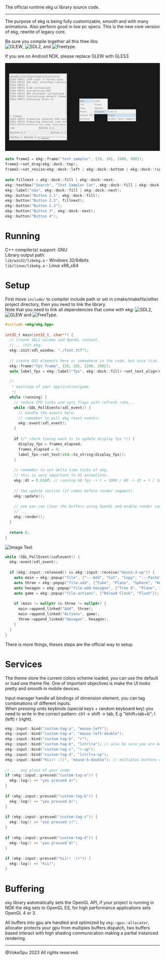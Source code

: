 The official runtime ekg ui library source code.

---

The purpose of ekg is being fully customizable, smooth and with many animations. Also perform good in low pc specs. This is the new core version of ekg, rewrite of legacy core. 

Be sure you compile together all this thee libs:  
![GLEW](https://glew.sourceforge.net/), ![SDL2](https://www.libsdl.org/), and ![Freetype](https://freetype.org/).

If you are on Android NDK, please replace GLEW with GLES3.

![Image Text](/splash/splash-shocase-3.0-light-theme.png?raw=true)

```c++
auto frame2 = ekg::frame("text sampler", {20, 30}, {400, 400});
frame2->set_drag(ekg::dock::top);
frame2->set_resize(ekg::dock::left | ekg::dock::bottom | ekg::dock::right);

auto fillnext = ekg::dock::fill | ekg::dock::next;
ekg::textbox("Search", "Text Sampler Cat", ekg::dock::fill | ekg::dock::next)->set_scaled_height(3);
ekg::label("não", ekg::dock::fill | ekg::dock::next);
ekg::button("Button 2.1", ekg::dock::fill);
ekg::button("Button 2.2", fillnext);
ekg::button("Button 2.3");
ekg::button("Button 3", ekg::dock::next);
ekg::button("Button 4");
```

# Running

C++ compiler(s) support: GNU  
Library output path:   
`lib/win32/libekg.a` - Windows 32/64bits  
`lib/linux/libekg.a` - Linux x86_x64

# Setup

First move `include/` to compiler include path or set in cmake/makefile/other project directory, then you need to link the library.  
Note that you need to link all dependencies that come with ekg: ![SDL2](https://www.libsdl.org/), ![GLEW](https://glew.sourceforge.net/) and ![FreeType](http://freetype.org/).

```c++
#include <ekg/ekg.hpp>

int32_t main(int32_t, char**) {
  // create SDL2 window and OpenGL context.
  //... init ekg.
  ekg::init(sdl_window, "./font.ttf");
  
  // create GUI elements here or somewhere in the code, but once tick.
  ekg::frame("fps frame", {20, 20}, {200, 200});
  auto label_fps = ekg::label("fps", ekg::dock::fill)->set_text_align(ekg::dock::center);
  
  /*
   * mainloop of your application/game.
   */
  while (running) {
    // reduce CPU ticks and sync_flags with refresh rate...
    while (SDL_PollEvents(sdl_event)) {
      // handle the events here.
      // remember to poll ekg reset events:
      ekg::event(sdl_event);
    }
    
    if (/* check timing each 1s to update display fps */) {
      display_fps = frames_elapsed;
      frames_elapsed = 0;
      label_fps->set_text(std::to_string(display_fps));
    }
    
    // remember to set delta time ticks of ekg.
    // this is very important to UI animations. 
    ekg::dt = 0.016f; // running 60 fps -> t = 1000 / 60 -> dt = t / 100;
    
    // the update section (it comes before render segment).
    ekg::update();
    
    // now you can clear the buffers using OpenGL and enable render section of ekg.
    // ...
    ekg::render();
  }
  
  return 0;
}
```

![Image Text](https://github.com/vokegpu/ekg-ui-library/blob/version-core/splash/ekg-2-showcase-popup.png?raw=true)

```cpp
while (SDL_PollEvent(&sdlevent)) {
  ekg::event(sdl_event);

  if (ekg::input::released() && ekg::input::receive("mouse-3-up")) {
    auto main = ekg::popup("file", {"---Add", "Cut", "Copy", "---Paste", "---Select All", "Actions"});
    auto three = ekg::popup("file-add", {"Cube", "Plane", "Sphere", "Hexagon", "Hexagon"});
    auto hexagon = ekg::popup("file-add-hexagon", {"Tree D", "Plane", "Double Pairs Daggers"});
    auto game = ekg::popup("file-actions", {"Reload Clock", "Flush"});
  
    if (main != nullptr && three != nullptr) {
      main->append_linked("Add", three);
      main->append_linked("Actions", game);
      three->append_linked("Hexagon", hexagon);
    }
  }
}
```

There is more things, theses steps are the official way to setup.

# Services

The theme store the current colors scheme loaded, you can use the default or load one theme file. One of important objectives is make the UI looks pretty and smooth in mobile devices.

Input manager handle all bindings of dimension element, you can tag combinations of different inputs.  
When pressing units keybinds (special keys + random keyboard key) you need to write in the correct pattern: ctrl -> shift -> tab; E.g "lshift+tab+b"; l (left) r (right).  
```c++
ekg::input::bind("custom-tag-a", "mouse-left");
ekg::input::bind("custom-tag-a", "mouse-left-double");
ekg::input::bind("custom-tag-b", "r");
ekg::input::bind("custom-tag-b", "lctrl+a"); // also be sure you are keybinding in correct pattern.
ekg::input::bind("custom-tag-c", "r-up");
ekg::input::bind("custom-tag-d", "lctrl+a-up");
ekg::input::bind("hii!! :))", "mouse-5-double"); // multiples buttons of mouse.

// ... any place of your code:
if (ekg::input::pressed("custom-tag-a")) {
  ekg::log() << "you pressed a!";
}

if (ekg::input::pressed("custom-tag-b")) {
  ekg::log() << "you pressed b!";
}

if (ekg::input::pressed("custom-tag-c")) {
  ekg::log() << "you pressed c!";
}

if (ekg::input::pressed("custom-tag-d")) {
  ekg::log() << "you pressed d!";
}

if (ekg::input::pressed("hii!! :))")) {
  ekg::log() << "hii!";
}
```

# Buffering

`ekg` library automatically sets the OpenGL API, if your project is running in NDK the ekg sets to OpenGL ES, for high performance applications sets OpenGL 4 or 3.

All buffers into gpu are handled and optimized by `ekg::gpu::allocator`, allocator protects your gpu from multiples buffers dispatch, two buffers based interact with high shading communication making a partial instanced rendering.

---

@VokeGpu 2023 All rights reserved.
